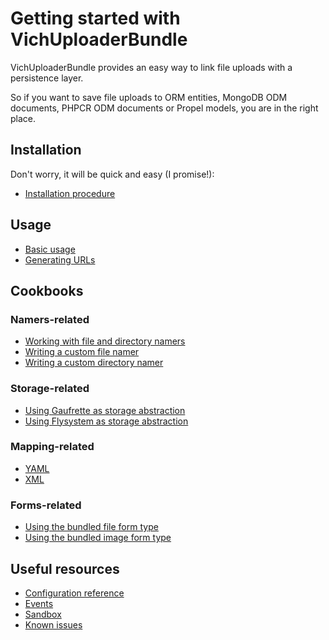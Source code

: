 Getting started with VichUploaderBundle
=======================================

VichUploaderBundle provides an easy way to link file uploads with a persistence
layer.

So if you want to save file uploads to ORM entities, MongoDB ODM documents,
PHPCR ODM documents or Propel models, you are in the right place.


## Installation

Don't worry, it will be quick and easy (I promise!):

  * [Installation procedure](installation.md)


## Usage

  * [Basic usage](usage.md)
  * [Generating URLs](generating_urls.md)


## Cookbooks

### Namers-related

  * [Working with file and directory namers](namers.md)
  * [Writing a custom file namer](file_namer/howto/create_a_custom_file_namer.md)
  * [Writing a custom directory namer](directory_namer/howto/create_a_custom_directory_namer.md)

### Storage-related

  * [Using Gaufrette as storage abstraction](storage/gaufrette.md)
  * [Using Flysystem as storage abstraction](storage/flysystem.md)

### Mapping-related

  * [YAML](mapping/yaml.md)
  * [XML](mapping/xml.md)

### Forms-related

  * [Using the bundled file form type](form/vich_file_type.md)
  * [Using the bundled image form type](form/vich_image_type.md)

## Useful resources

  * [Configuration reference](configuration_reference.md)
  * [Events](../../Event/Events.php)
  * [Sandbox](https://github.com/K-Phoen/Vich-Uploader-Sandbox)
  * [Known issues](known_issues.md)
